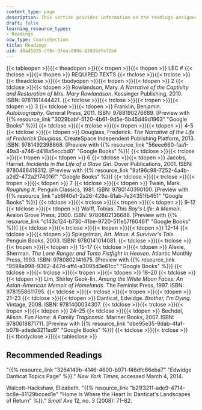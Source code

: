 ```yaml
---
content_type: page
description: This section provides information on the readings assigned for the course.
draft: false
learning_resource_types:
- Readings
ocw_type: CourseSection
title: Readings
uid: 48a45925-cf8c-3fea-089d-83939dfe72ed
---
```

{{< tableopen >}}{{< theadopen >}}{{< tropen >}}{{< thopen >}}
LEC #
{{< thclose >}}{{< thopen >}}
REQUIRED TEXTS
{{< thclose >}}{{< trclose >}}{{< theadclose >}}{{< tbodyopen >}}{{< tropen >}}{{< tdopen >}}
2
{{< tdclose >}}{{< tdopen >}}
Rowlandson, Mary. *A Narrative of the Captivity and Restoration of Mrs. Mary Rowlandson*. Kessinger Publishing, 2010. ISBN: 9781161444421.
{{< tdclose >}}{{< trclose >}}{{< tropen >}}{{< tdopen >}}
3
{{< tdclose >}}{{< tdopen >}}
Franklin, Benjamin. *Autobiography*. General Press, 2011. ISBN: 9788190276689. \[Preview with {{% resource_link "3029babf-5120-4b61-9d5e-5b45d49d1963" "Google Books" %}}\]
{{< tdclose >}}{{< trclose >}}{{< tropen >}}{{< tdopen >}}
4-5
{{< tdclose >}}{{< tdopen >}}
Douglass, Frederick. *The Narrative of the Life of Frederick Douglass*. CreateSpace Independent Publishing Platform, 2013. ISBN: 9781492398868. \[Preview with {{% resource_link "56eee660-faa1-49a3-a746-d418a5eccbd0" "Google Books" %}}\]
{{< tdclose >}}{{< trclose >}}{{< tropen >}}{{< tdopen >}}
6
{{< tdclose >}}{{< tdopen >}}
Jacobs, Harriet. *Incidents in the Life of a Slave Girl*. Dover Publications, 2001. ISBN: 9780486419312. \[Preview with {{% resource_link "9af96c98-7252-4a4b-a2d2-472a2174016f" "Google Books" %}}\]
{{< tdclose >}}{{< trclose >}}{{< tropen >}}{{< tdopen >}}
7
{{< tdclose >}}{{< tdopen >}}
Twain, Mark. *Roughing It*. Penguin Classics, 1981. ISBN: 9780140390100. \[Preview with {{% resource_link "ab6f40e1-2a26-428e-81ab-7e34351fb451" "Google Books" %}}\]
{{< tdclose >}}{{< trclose >}}{{< tropen >}}{{< tdopen >}}
9–12
{{< tdclose >}}{{< tdopen >}}
Wolff, Tobias. *This Boy's Life: A Memoir*. Avalon Grove Press, 2000. ISBN: 9780802136688. \[Preview with {{% resource_link "c143c124-b730-41be-9720-511e57f60461" "Google Books" %}}\]
{{< tdclose >}}{{< trclose >}}{{< tropen >}}{{< tdopen >}}
12–14
{{< tdclose >}}{{< tdopen >}}
Spiegelman, Art. *Maus: A Survivor's Tale.* Penguin Books, 2003. ISBN: 9780141014081.
{{< tdclose >}}{{< trclose >}}{{< tropen >}}{{< tdopen >}}
15–17
{{< tdclose >}}{{< tdopen >}}
Alexie, Sherman. *The Lone Ranger and Tonto Fistfight in Heaven*. Atlantic Monthly Press, 1993. ISBN: 9780802141675. \[Preview with {{% resource_link "9598a998-9362-447d-aff4-a3095d3e61cc" "Google Books" %}}\]
{{< tdclose >}}{{< trclose >}}{{< tropen >}}{{< tdopen >}}
18–20
{{< tdclose >}}{{< tdopen >}}
Lim, Shirley Geok-lin. *Among the White Moon Faces: An Asian-American Memoir of Homelands*. The Feminist Press, 1997. ISBN: 9781558611795.
{{< tdclose >}}{{< trclose >}}{{< tropen >}}{{< tdopen >}}
21–23
{{< tdclose >}}{{< tdopen >}}
Danticat, Edwidge. *Brother, I'm Dying*. Vintage, 2008. ISBN: 9781400034307.
{{< tdclose >}}{{< trclose >}}{{< tropen >}}{{< tdopen >}}
24–25
{{< tdclose >}}{{< tdopen >}}
Bechdel, Alison. *Fun Home: A Family Tragicomic*. Mariner Books, 2007. ISBN: 9780618871711. \[Preview with {{% resource_link "dbe95e35-9dab-4faf-b078-adede3211ad9" "Google Books" %}}\]
{{< tdclose >}}{{< trclose >}}{{< tbodyclose >}}{{< tableclose >}}

## Recommended Readings

"{{% resource_link "3264149b-4146-4600-b971-f46dfc86eba7" "Edwidge Danticat Topics Page" %}}." *New York Times*, accessed March 4, 2014.

Walcott-Hackshaw, Elizabeth. "{{% resource_link "b21f3211-ade9-4714-bc8e-81129bcced1e" "Home Is Where the Heart Is: Danticat's Landscapes of Return" %}}." *Small Axe* 12, no. 3 (2008): 71–82.